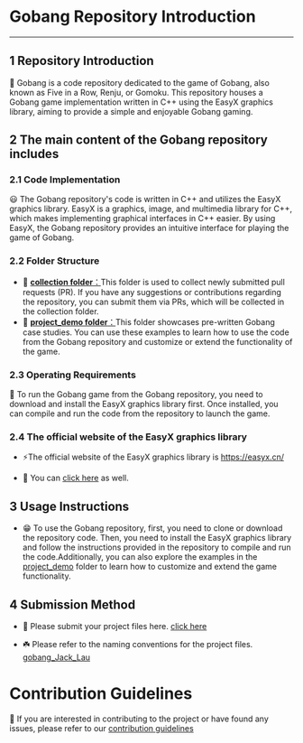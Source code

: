 # Gobang Repository Introduction  

***
  
## 1 Repository Introduction  
  
📢 Gobang is a code repository dedicated to the game of Gobang, also known as Five in a Row, Renju, or Gomoku. This repository houses a Gobang game implementation written in C++ using the EasyX graphics library, aiming to provide a simple and enjoyable Gobang gaming.  
  

## 2 The main content of the Gobang repository includes 
  
### 2.1 Code Implementation  
  
😃 The Gobang repository's code is written in C++ and utilizes the EasyX graphics library. EasyX is a graphics, image, and multimedia library for C++, which makes implementing graphical interfaces in C++ easier. By using EasyX, the Gobang repository provides an intuitive interface for playing the game of Gobang.  
  
### 2.2 Folder Structure  
  
* 📂 [**collection folder**：](./collection/README.md)This folder is used to collect newly submitted pull requests (PR). If you have any suggestions or contributions regarding the repository, you can submit them via PRs, which will be collected in the collection folder.  
* 📂 [**project_demo folder**：](./project_demo/README.md)This folder showcases pre-written Gobang case studies. You can use these examples to learn how to use the code from the Gobang repository and customize or extend the functionality of the game.  
  
### 2.3 Operating Requirements  
  
💾 To run the Gobang game from the Gobang repository, you need to download and install the EasyX graphics library first. Once installed, you can compile and run the code from the repository to launch the game.  
  
### 2.4 The official website of the EasyX graphics library  
  
- ⚡The official website of the EasyX graphics library is https://easyx.cn/

- 🚀 You can [click here](https://easyx.cn/) as well.

## 3 Usage Instructions  
  
- 😁 To use the Gobang repository, first, you need to clone or download the repository code. Then, you need to install the EasyX graphics library and follow the instructions provided in the repository to compile and run the code.Additionally, you can also explore the examples in the [project_demo](./project_demo/Readme.md) folder to learn how to customize and extend the game functionality.
 

## 4 Submission Method

- 🌟 Please submit your project files here. [click here](./collection/README.md)

- ☘️ Please refer to the naming conventions for the project files. [gobang_Jack_Lau](./project_demo/gobang_Jack_Lau)
  
  
# Contribution Guidelines

📖 If you are interested in contributing to the project or have found any issues, please refer to our [contribution guidelines](./CONTRIBUTING.md)